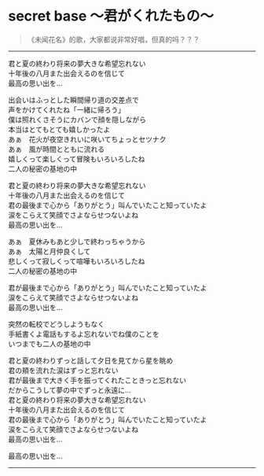 # secret base ～君がくれたもの～

> 《未闻花名》的歌，大家都说非常好唱，但真的吗？？？

---

<div class='lyrics'>

<p>
君と夏の終わり将来の夢大きな希望忘れない</br>
十年後の八月また出会えるのを信じて</br>
最高の思い出を…</br>
</p>

<p>
出会いはふっとした瞬間帰り道の交差点で</br>
声をかけてくれたね「一緒に帰ろう」</br>
僕は照れくさそうにカバンで顔を隠しながら</br>
本当はとてもとても嬉しかったよ</br>
あぁ　花火が夜空きれいに咲いてちょっとセツナク</br>
あぁ　風が時間とともに流れる</br>
嬉しくって楽しくって冒険もいろいろしたね</br>
二人の秘密の基地の中</br>
</p>

<p>
君と夏の終わり将来の夢大きな希望忘れない</br>
十年後の八月また出会えるのを信じて</br>
君の最後まで心から「ありがとう」叫んでいたこと知っていたよ</br>
涙をこらえて笑顔でさよならせつないよね</br>
最高の思い出を…</br>
</p>

<p>
あぁ　夏休みもあと少しで終わっちゃうから</br>
あぁ　太陽と月仲良くして</br>
悲しくって寂しくって喧嘩もいろいろしたね</br>
二人の秘密の基地の中</br>
</p>

<p>
君が最後まで心から「ありがとう」叫んでいたこと知っていたよ</br>
涙をこらえて笑顔でさよならせつないよね</br>
最高の思い出を…</br>
</p>

<p>
突然の転校でどうしようもなく</br>
手紙書くよ電話もするよ忘れないでね僕のことを</br>
いつまでも二人の基地の中</br>
</p>

<p>
君と夏の終わりずっと話して夕日を見てから星を眺め</br>
君の頬を流れた涙はずっと忘れない</br>
君が最後まで大きく手を振ってくれたこときっと忘れない</br>
だからこうして夢の中でずっと永遠に…</br>
君と夏の終わり将来の夢大きな希望忘れない</br>
十年後の八月また出会えるのを信じて</br>
君の最後まで心から「ありがとう」叫んでいたこと知っていたよ</br>
涙をこらえて笑顔でさよならせつないよね</br>
最高の思い出を…</br>
</p>

<p>
最高の思い出を…</br>
</p>

</div>

---
